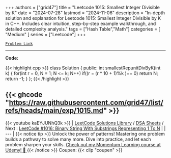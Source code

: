 
+++
authors = ["grid47"]
title = "Leetcode 1015: Smallest Integer Divisible by K"
date = "2024-07-28"
lastmod = "2024-11-06"
description = "In-depth solution and explanation for Leetcode 1015: Smallest Integer Divisible by K in C++. Includes clear intuition, step-by-step example walkthrough, and detailed complexity analysis."
tags = ["Hash Table","Math"]
categories = [
    "Medium"
]
series = ["Leetcode"]
+++



[`Problem Link`](https://leetcode.com/problems/smallest-integer-divisible-by-k/description/)

---
**Code:**

{{< highlight cpp >}}
class Solution {
public:
    int smallestRepunitDivByK(int k) {
        for(int r = 0, N = 1; N <= k; N++)
        if((r = (r * 10 + 1)%k )== 0) return N;
        return -1;
    }
};
{{< /highlight >}}

{{< ghcode "https://raw.githubusercontent.com/grid47/list/refs/heads/main/exp/1015.md" >}}
---
{{< youtube kaEYJUNhQ3k >}}
| [LeetCode Solutions Library](https://grid47.xyz/leetcode/) / [DSA Sheets](https://grid47.xyz/sheets/) / Next : [LeetCode #1016: Binary String With Substrings Representing 1 To N](https://grid47.xyz/posts/leetcode-1016-binary-string-with-substrings-representing-1-to-n-solution/) |
| --- |
{{< notice tip >}}
Unlock the power of patterns! Mastering one problem builds a pathway to solve many more. Dive into practice, and let each problem sharpen your skills. [Check out my Momentum Learning course at Udemy! 🚀 ](https://www.udemy.com/course/algorithms-and-data-structures-in-cpp/)
{{< /notice >}}
Coupen: {{< clip "coupen" >}}
